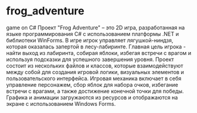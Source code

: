 # frog_adventure
game on C#
Проект "Frog Adventure" – это 2D игра, разработанная на языке программирования C# с использованием платформы .NET и библиотеки WinForms.
В игре игрок управляет лягушкой-ниндзя, которая оказалась запертой в лесу-лабиринте.
Главная цель игрока - найти выход из лабиринта, собирая яблоки, избегая встречи с врагом и используя подсказки для успешного завершения уровня.
Проект состоит из нескольких файлов и классов, которые взаимодействуют между собой для создания игровой логики, визуальных элементов и пользовательского интерфейса.
Игровая механика включает в себя управление персонажем, сбор яблок для набора очков, избегание встречи с врагами, а также достижение конечной точки для победы. Графика и анимации загружаются из ресурсов и отображаются на экране с использованием Windows Forms.

